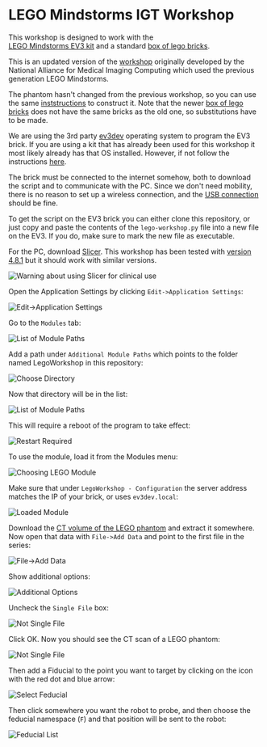 LEGO Mindstorms IGT Workshop
============================

This workshop is designed to work with the  
[LEGO Mindstorms EV3 kit](https://shop.lego.com/en-GB/LEGO-MINDSTORMS-EV3-31313)
and a standard 
[box of lego bricks](https://shop.lego.com/en-GB/LEGO-Large-Creative-Brick-Box-10698). 

This is an updated version of the 
[workshop](https://na-mic.org/wiki/LEGO_IGT_and_Medical_Robotics_Tutorial)
originally developed by the National Alliance for Medical Imaging Computing
which used the previous generation LEGO Mindstorms.

The phantom hasn't changed from the previous workshop, so you can use the same 
[inststructions](https://na-mic.org/w/images/0/0d/LEGOIGTAndMedicalRoboticsTutorial_PhantomAssemblyInstructions.pdf)
to construct it. Note that the newer 
[box of lego bricks](https://shop.lego.com/en-GB/LEGO-Large-Creative-Brick-Box-10698)
does not have the same bricks as the old one, so substitutions have to be made.

We are using the 3rd party [ev3dev](http://www.ev3dev.org/) operating system 
to program the EV3 brick. If you are using a kit that has already been used for 
this workshop it most likely already has that OS installed. However, if not 
follow the instructions [here](http://www.ev3dev.org/docs/getting-started/).

The brick must be connected to the internet somehow, both to download the script
and to communicate with the PC. Since we don't need mobility, there is no reason
to set up a wireless connection, and the 
[USB connection](http://www.ev3dev.org/docs/tutorials/connecting-to-the-internet-via-usb/)
should be fine.

To get the script on the EV3 brick you can either clone this repository, or just
copy and paste the contents of the `lego-workshop.py` file into a new file on 
the EV3. If you do, make sure to mark the new file as executable.

For the PC, download [Slicer](https://www.slicer.org/). This workshop has been 
tested with [version 4.8.1](http://slicer.kitware.com/midas3/folder/4989)
but it should work with similar versions. 

![Warning about using Slicer for clinical use](Screenshots/01-ClinicalWarning.png)

Open the Application Settings by clicking `Edit->Application Settings`:

![Edit->Application Settings](Screenshots/02-AppSettings.png)

Go to the `Modules` tab:

![List of Module Paths](Screenshots/03-ModulesEmpty.png)

Add a path under `Additional Module Paths` which points to the folder named 
LegoWorkshop in this repository:

![Choose Directory](Screenshots/04-ChooseDirectory.png)

Now that directory will be in the list:

![List of Module Paths](Screenshots/05-ModulesFull.png)

This will require a reboot of the program to take effect:

![Restart Required](Screenshots/06-RestartRequired.png)

To use the module, load it from the Modules menu:

![Choosing LEGO Module](Screenshots/07-SelectingLEGOModule.png)

Make sure that under `LegoWorkshop - Configuration` 
the server address matches the IP of your brick, or uses `ev3dev.local`:

![Loaded Module](Screenshots/08-LoadedLEGOModule.png)

Download the 
[CT volume of the LEGO phantom](http://wiki.na-mic.org/Wiki/images/6/69/000003.SER.zip)
and extract it somewhere. Now open that data with `File->Add Data` and point to 
the first file in the series:

![File->Add Data](Screenshots/09-OpenFile.png)

Show additional options:

![Additional Options](Screenshots/10-ShowOptions.png)

Uncheck the `Single File` box:

![Not Single File](Screenshots/11-NotSingleFile.png)

Click OK. Now you should see the CT scan of a LEGO phantom:

![Not Single File](Screenshots/12-LEGOScanLoaded.png)

Then add a Fiducial to the point you want to target by clicking on the icon with
the red dot and blue arrow:

![Select Feducial](Screenshots/13-SelectFeducial.png)

Then click somewhere you want the robot to probe, and then choose the feducial 
namespace (`F`) and that position will be sent to the robot:

![Feducial List](Screenshots/14-FeducialList.png)
